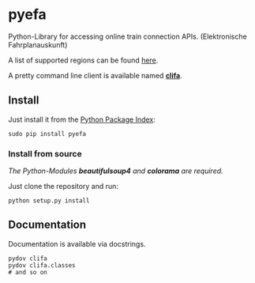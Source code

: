 pyefa
=====

Python-Library for accessing online train connection APIs. (Elektronische Fahrplanauskunft)

A list of supported regions can be found [here](https://github.com/NoMoKeTo/pyefa/wiki/Supported-Regions).

A pretty command line client is available named __[clifa](https://nomoketo.github.io/clifa)__.

## Install

Just install it from the [Python Package Index](https://pypi.python.org/pypi/pyefa):

```
sudo pip install pyefa
```

### Install from source

*The Python-Modules __beautifulsoup4__ and __colorama__ are required.*

Just clone the repository and run:

```
python setup.py install
```

## Documentation

Documentation is available via docstrings.

```
pydov clifa
pydov clifa.classes
# and so on
```
